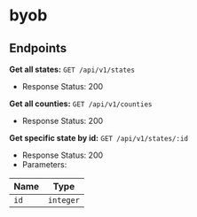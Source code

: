 # byob

## Endpoints
**Get all states:** `GET /api/v1/states`
- Response
Status: 200

**Get all counties:** `GET /api/v1/counties`
- Response
Status: 200

**Get specific state by id:** `GET /api/v1/states/:id`
- Response
Status: 200
- Parameters:

| Name          | Type          |
| ------------- | ------------- |
| `id`          | `integer`     |
